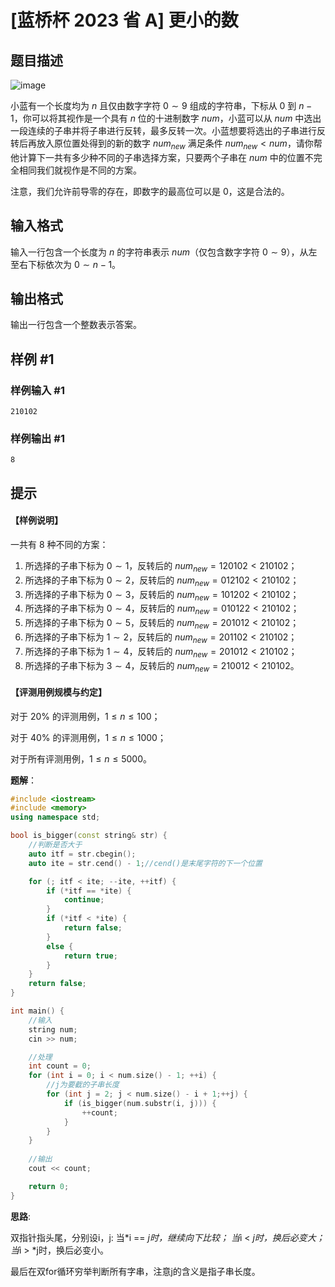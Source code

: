 # [蓝桥杯 2023 省 A] 更小的数

## 题目描述

![image](https://cdn.luogu.com.cn/upload/image_hosting/y1rd2iun.png)

小蓝有一个长度均为 $n$ 且仅由数字字符 $0 \sim 9$ 组成的字符串，下标从 $0$ 到 $n-1$，你可以将其视作是一个具有 $n$ 位的十进制数字 $num$，小蓝可以从 $num$ 中选出一段连续的子串并将子串进行反转，最多反转一次。小蓝想要将选出的子串进行反转后再放入原位置处得到的新的数字 $num_{new}$ 满足条件 $num_{new}<num$，请你帮他计算下一共有多少种不同的子串选择方案，只要两个子串在 $num$ 中的位置不完全相同我们就视作是不同的方案。

注意，我们允许前导零的存在，即数字的最高位可以是 $0$，这是合法的。

## 输入格式

输入一行包含一个长度为 $n$ 的字符串表示 $num$（仅包含数字字符 $0 \sim 9$），从左至右下标依次为 $0 \sim n-1$。

## 输出格式

输出一行包含一个整数表示答案。

## 样例 #1

### 样例输入 #1

```
210102
```

### 样例输出 #1

```
8
```

## 提示

#### 【样例说明】

一共有 $8$ 种不同的方案：

1. 所选择的子串下标为 $0\sim1$，反转后的 $num_{new} = 120102 < 210102$；
2. 所选择的子串下标为 $0\sim2$，反转后的 $num_{new} =  012102 < 210102$；
3. 所选择的子串下标为 $0\sim3$，反转后的 $num_{new} =  101202 < 210102$；
4. 所选择的子串下标为 $0\sim4$，反转后的 $num_{new} =  010122 < 210102$；
5. 所选择的子串下标为 $0\sim5$，反转后的 $num_{new} =  201012 < 210102$；
6. 所选择的子串下标为 $1\sim2$，反转后的 $num_{new} =  201102 < 210102$；
7. 所选择的子串下标为 $1\sim4$，反转后的 $num_{new} =  201012 < 210102$；
8. 所选择的子串下标为 $3\sim4$，反转后的 $num_{new} =  210012 < 210102$。

#### 【评测用例规模与约定】

对于 $20\%$ 的评测用例，$1 \le n \le 100$；

对于 $40\%$ 的评测用例，$1 \le n \le 1000$；

对于所有评测用例，$1 \le n \le 5000$。



**题解**：

```c++ {.line-numbers}
#include <iostream>
#include <memory>
using namespace std;

bool is_bigger(const string& str) {
	//判断是否大于
	auto itf = str.cbegin();
	auto ite = str.cend() - 1;//cend()是末尾字符的下一个位置

	for (; itf < ite; --ite, ++itf) {
		if (*itf == *ite) {
			continue;
		}
		if (*itf < *ite) {
			return false;
		}
		else {
			return true;
		}
	}
	return false;
}

int main() {
	//输入
	string num;
	cin >> num;

	//处理
	int count = 0;
	for (int i = 0; i < num.size() - 1; ++i) {
		//j为要截的子串长度
		for (int j = 2; j < num.size() - i + 1;++j) {
			if (is_bigger(num.substr(i, j))) {
				++count;
			}
		}
	}
	
	//输出
	cout << count;

	return 0;
}

```


**思路**:

双指针指头尾，分别设i，j:
当*i == *j时，继续向下比较；
当*i < *j时，换后必变大；
当*i > *j时，换后必变小。

最后在双for循环穷举判断所有字串，注意j的含义是指子串长度。
